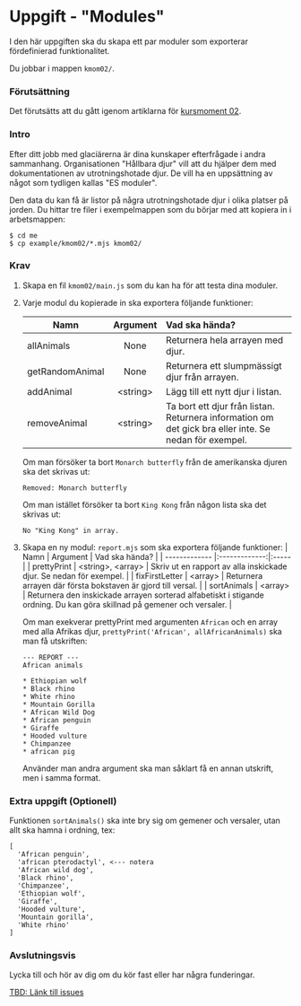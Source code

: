 # Uppgift - "Modules"

I den här uppgiften ska du skapa ett par moduler som exporterar fördefinierad funktionalitet.

Du jobbar i mappen `kmom02/`.



### Förutsättning

Det förutsätts att du gått igenom artiklarna för [kursmoment 02](../../articles/kmom02).



### Intro

Efter ditt jobb med glaciärerna är dina kunskaper efterfrågade i andra sammanhang. Organisationen "Hållbara djur" vill att du hjälper dem med dokumentationen av utrotningshotade djur. De vill ha en uppsättning av något som tydligen kallas "ES moduler".

Den data du kan få är listor på några utrotningshotade djur i olika platser på jorden. Du hittar tre filer i exempelmappen som du börjar med att kopiera in i arbetsmappen:

```console
$ cd me
$ cp example/kmom02/*.mjs kmom02/
```



### Krav

1. Skapa en fil `kmom02/main.js` som du kan ha för att testa dina moduler.
1. Varje modul du kopierade in ska exportera följande funktioner:

    | Namn        | Argument           | Vad ska hända?  |
    | ------------- |:-------------:| :-----|
    | allAnimals      | None | Returnera hela arrayen med djur. |
    | getRandomAnimal      | None      |   Returnera ett slumpmässigt djur från arrayen. |
    | addAnimal | &lt;string&gt;      | Lägg till ett nytt djur i listan. |
    | removeAnimal | &lt;string&gt; | Ta bort ett djur från listan. Returnera information om det gick bra eller inte. Se nedan för exempel. |

    Om man försöker ta bort `Monarch butterfly` från de amerikanska djuren ska det skrivas ut:
    ```console
    Removed: Monarch butterfly
    ```
    Om man istället försöker ta bort `King Kong` från någon lista ska det skrivas ut:
    ```console
    No "King Kong" in array.
    ```

1. Skapa en ny modul: `report.mjs` som ska exportera följande funktioner:
    | Namn        | Argument           | Vad ska hända?  |
    | ------------- |:-------------:|:-----|
    | prettyPrint | &lt;string&gt;, &lt;array&gt; | Skriv ut en rapport av alla inskickade djur. Se nedan för exempel. |
    | fixFirstLetter      | &lt;array&gt;      |   Returnera arrayen där första bokstaven är gjord till versal. |
    | sortAnimals | &lt;array&gt; | Returnera den inskickade arrayen sorterad alfabetiskt i stigande ordning. Du kan göra skillnad på gemener och versaler. |

    Om man exekverar prettyPrint med argumenten `African` och en array med alla Afrikas djur, `prettyPrint('African', allAfricanAnimals)` ska man få utskriften:

    ```console
    --- REPORT ---
    African animals

    * Ethiopian wolf
    * Black rhino
    * White rhino
    * Mountain Gorilla
    * African Wild Dog
    * African penguin
    * Giraffe
    * Hooded vulture
    * Chimpanzee
    * african pig
    ```

    Använder man andra argument ska man såklart få en annan utskrift, men i samma format.



### Extra uppgift (Optionell)

Funktionen `sortAnimals()` ska inte bry sig om gemener och versaler, utan allt ska hamna i ordning, tex:

```console
[
  'African penguin',
  'african pterodactyl', <--- notera
  'African wild dog',
  'Black rhino',
  'Chimpanzee',
  'Ethiopian wolf',
  'Giraffe',
  'Hooded vulture',
  'Mountain gorilla',
  'White rhino'
]
```



### Avslutningsvis

Lycka till och hör av dig om du kör fast eller har några funderingar.

[TBD: Länk till issues](#)
